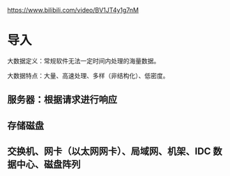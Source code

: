 https://www.bilibili.com/video/BV1JT4y1g7nM

# 导入

大数据定义：常规软件无法一定时间内处理的海量数据。

大数据特点：大量、高速处理、多样（非结构化）、低密度。

## 服务器：根据请求进行响应

## 存储磁盘

## 交换机、网卡（以太网网卡）、局域网、机架、IDC 数据中心、磁盘阵列
